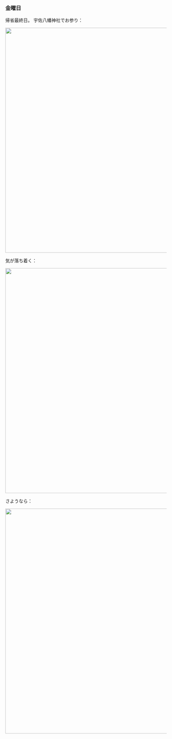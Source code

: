 ### 金曜日

帰省最終日。
宇佐八幡神社でお参り：

<img src="https://i.imgur.com/ABv9wiM.jpeg" width="700">

気が落ち着く：

<img src="https://i.imgur.com/CiaOv34.jpeg" width="700">

さようなら：

<img src="https://i.imgur.com/auoie8m.jpeg" width="700">
